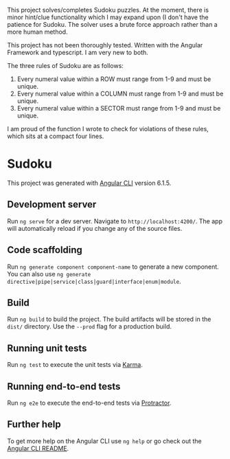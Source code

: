This project solves/completes Sudoku puzzles. At the moment, there is minor hint/clue functionality which I may expand upon (I don't have the patience for Sudoku. The solver uses a brute force approach rather than a more human method. 

This project has not been thoroughly tested. Written with the Angular Framework and typescript. I am very new to both.

The three rules of Sudoku are as follows:
  1) Every numeral value within a ROW must range from 1-9 and must be unique.
  2) Every numeral value within a COLUMN must range from 1-9 and must be unique.
  3) Every numeral value within a SECTOR must range from 1-9 and must be unique.
  
 I am proud of the function I wrote to check for violations of these rules, which sits at a compact four lines.


# Sudoku

This project was generated with [Angular CLI](https://github.com/angular/angular-cli) version 6.1.5.

## Development server

Run `ng serve` for a dev server. Navigate to `http://localhost:4200/`. The app will automatically reload if you change any of the source files.

## Code scaffolding

Run `ng generate component component-name` to generate a new component. You can also use `ng generate directive|pipe|service|class|guard|interface|enum|module`.

## Build

Run `ng build` to build the project. The build artifacts will be stored in the `dist/` directory. Use the `--prod` flag for a production build.

## Running unit tests

Run `ng test` to execute the unit tests via [Karma](https://karma-runner.github.io).

## Running end-to-end tests

Run `ng e2e` to execute the end-to-end tests via [Protractor](http://www.protractortest.org/).

## Further help

To get more help on the Angular CLI use `ng help` or go check out the [Angular CLI README](https://github.com/angular/angular-cli/blob/master/README.md).
